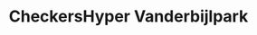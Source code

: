 ---
title: "CheckersHyper Vanderbijlpark"
url: /vanderijilpark/checkershyper-vanderbijlpark/
shop: Supermarkt
---